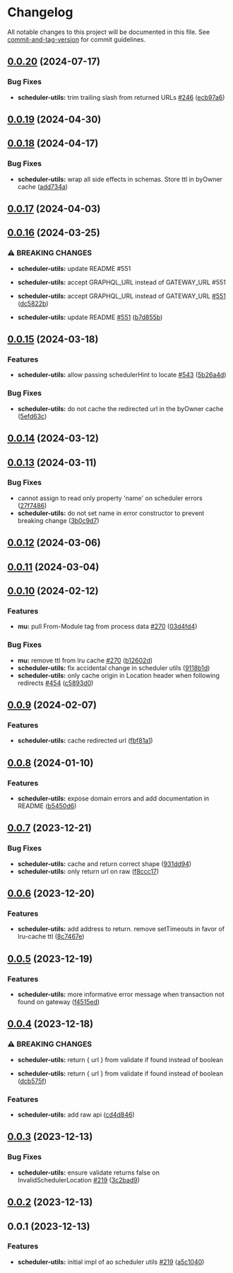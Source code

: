 # Changelog

All notable changes to this project will be documented in this file. See [commit-and-tag-version](https://github.com/absolute-version/commit-and-tag-version) for commit guidelines.

## [0.0.20](https://github.com/permaweb/ao/compare/scheduler-utils@v0.0.19...scheduler-utils@v0.0.20) (2024-07-17)


### Bug Fixes

* **scheduler-utils:** trim trailing slash from returned URLs [#246](https://github.com/permaweb/ao/issues/246) ([ecb97a6](https://github.com/permaweb/ao/commit/ecb97a6e357a1d57dfb0a8b96afe0639b4893dd0))

## [0.0.19](https://github.com/permaweb/ao/compare/scheduler-utils@v0.0.18...scheduler-utils@v0.0.19) (2024-04-30)

## [0.0.18](https://github.com/permaweb/ao/compare/scheduler-utils@v0.0.17...scheduler-utils@v0.0.18) (2024-04-17)


### Bug Fixes

* **scheduler-utils:** wrap all side effects in schemas. Store ttl in byOwner cache ([add734a](https://github.com/permaweb/ao/commit/add734a4676e4d8c367959d0a086c06a8d5c0285))

## [0.0.17](https://github.com/permaweb/ao/compare/scheduler-utils@v0.0.16...scheduler-utils@v0.0.17) (2024-04-03)

## [0.0.16](https://github.com/permaweb/ao/compare/scheduler-utils@v0.0.15...scheduler-utils@v0.0.16) (2024-03-25)


### ⚠ BREAKING CHANGES

* **scheduler-utils:** update README #551
* **scheduler-utils:** accept GRAPHQL_URL instead of GATEWAY_URL #551

* **scheduler-utils:** accept GRAPHQL_URL instead of GATEWAY_URL [#551](https://github.com/permaweb/ao/issues/551) ([dc5822b](https://github.com/permaweb/ao/commit/dc5822b7b53cdb95541efa1167de25adf9bcbc2b))
* **scheduler-utils:** update README [#551](https://github.com/permaweb/ao/issues/551) ([b7d855b](https://github.com/permaweb/ao/commit/b7d855bd23baf830f59f44d09b4f1f78ec9351c9))

## [0.0.15](https://github.com/permaweb/ao/compare/scheduler-utils@v0.0.14...scheduler-utils@v0.0.15) (2024-03-18)


### Features

* **scheduler-utils:** allow passing schedulerHint to locate [#543](https://github.com/permaweb/ao/issues/543) ([5b26a4d](https://github.com/permaweb/ao/commit/5b26a4d5b0cc98c7f758b619f017f5c0397cfd9e))


### Bug Fixes

* **scheduler-utils:** do not cache the redirected url in the byOwner cache ([5efd63c](https://github.com/permaweb/ao/commit/5efd63cfda5cc4c187206250b46abda96a7af331))

## [0.0.14](https://github.com/permaweb/ao/compare/scheduler-utils@v0.0.13...scheduler-utils@v0.0.14) (2024-03-12)

## [0.0.13](https://github.com/permaweb/ao/compare/scheduler-utils@v0.0.12...scheduler-utils@v0.0.13) (2024-03-11)


### Bug Fixes

* cannot assign to read only property 'name' on scheduler errors ([27f7486](https://github.com/permaweb/ao/commit/27f7486e119cec80b0ee0a6655d8533fbc4302aa))
* **scheduler-utils:** do not set name in error constructor to prevent breaking change ([3b0c9d7](https://github.com/permaweb/ao/commit/3b0c9d7dbdcf42e1db27c57694e1af561a03be50))

## [0.0.12](https://github.com/permaweb/ao/compare/scheduler-utils@v0.0.11...scheduler-utils@v0.0.12) (2024-03-06)

## [0.0.11](https://github.com/permaweb/ao/compare/scheduler-utils@v0.0.10...scheduler-utils@v0.0.11) (2024-03-04)

## [0.0.10](https://github.com/permaweb/ao/compare/scheduler-utils@v0.0.9...scheduler-utils@v0.0.10) (2024-02-12)


### Features

* **mu:** pull From-Module tag from process data [#270](https://github.com/permaweb/ao/issues/270) ([03d4fd4](https://github.com/permaweb/ao/commit/03d4fd43b09a46325bc50b4c52d7d93781f3f620))


### Bug Fixes

* **mu:** remove ttl from lru cache [#270](https://github.com/permaweb/ao/issues/270) ([b12602d](https://github.com/permaweb/ao/commit/b12602d9a93df75dae5d6a50aa8c8bb546689adc))
* **scheduler-utils:** fix accidental change in scheduler utils ([9118b1d](https://github.com/permaweb/ao/commit/9118b1d393390c3bfc59220f191ddb7102499766))
* **scheduler-utils:** only cache origin in Location header when following redirects [#454](https://github.com/permaweb/ao/issues/454) ([c5893d0](https://github.com/permaweb/ao/commit/c5893d065f685ec58c4b415610189905cc2031ff))

## [0.0.9](https://github.com/permaweb/ao/compare/scheduler-utils@v0.0.8...scheduler-utils@v0.0.9) (2024-02-07)


### Features

* **scheduler-utils:** cache redirected url ([fbf81a1](https://github.com/permaweb/ao/commit/fbf81a104e1af1b7c57496b3cd83ce8ae40c460d))

## [0.0.8](https://github.com/permaweb/ao/compare/scheduler-utils@v0.0.7...scheduler-utils@v0.0.8) (2024-01-10)


### Features

* **scheduler-utils:** expose domain errors and add documentation in README ([b5450d6](https://github.com/permaweb/ao/commit/b5450d66a76a79d223ecf941d59cab4502bc0ac4))

## [0.0.7](https://github.com/permaweb/ao/compare/scheduler-utils@v0.0.6...scheduler-utils@v0.0.7) (2023-12-21)


### Bug Fixes

* **scheduler-utils:** cache and return correct shape ([931dd94](https://github.com/permaweb/ao/commit/931dd94f392cd1b8e075f2180df6463dec66f9b1))
* **scheduler-utils:** only return url on raw ([f8ccc17](https://github.com/permaweb/ao/commit/f8ccc17f93575e83003502be193f93de42ffbf17))

## [0.0.6](https://github.com/permaweb/ao/compare/scheduler-utils@v0.0.5...scheduler-utils@v0.0.6) (2023-12-20)


### Features

* **scheduler-utils:** add address to return. remove setTimeouts in favor of lru-cache ttl ([8c7467e](https://github.com/permaweb/ao/commit/8c7467efd77357befa7aaa62cc0f6917bde480b4))

## [0.0.5](https://github.com/permaweb/ao/compare/scheduler-utils@v0.0.4...scheduler-utils@v0.0.5) (2023-12-19)


### Features

* **scheduler-utils:** more informative error message when transaction not found on gateway ([f4515ed](https://github.com/permaweb/ao/commit/f4515ed82d814117696e98fe19dcc670311802c8))

## [0.0.4](https://github.com/permaweb/ao/compare/scheduler-utils@v0.0.3...scheduler-utils@v0.0.4) (2023-12-18)


### ⚠ BREAKING CHANGES

* **scheduler-utils:** return { url } from validate if found instead of boolean

* **scheduler-utils:** return { url } from validate if found instead of boolean ([dcb575f](https://github.com/permaweb/ao/commit/dcb575fb5e8c29e40e85f5e5e147e30a874e0c29))


### Features

* **scheduler-utils:** add raw api ([cd4d846](https://github.com/permaweb/ao/commit/cd4d846204310cd4fd589c1eca5bf774f8cd49c5))

## [0.0.3](https://github.com/permaweb/ao/compare/scheduler-utils@v0.0.2...scheduler-utils@v0.0.3) (2023-12-13)


### Bug Fixes

* **scheduler-utils:** ensure validate returns false on InvalidSchedulerLocation [#219](https://github.com/permaweb/ao/issues/219) ([3c2bad9](https://github.com/permaweb/ao/commit/3c2bad94e0089d3abd1b6e522ee9e4ebd1be6c53))

## [0.0.2](https://github.com/permaweb/ao/compare/scheduler-utils@v0.0.1...scheduler-utils@v0.0.2) (2023-12-13)

## 0.0.1 (2023-12-13)


### Features

* **scheduler-utils:** initial impl of ao scheduler utils [#219](https://github.com/permaweb/ao/issues/219) ([a5c1040](https://github.com/permaweb/ao/commit/a5c1040a0d8c85859e9e717e0dbad2a1fc036b5b))

